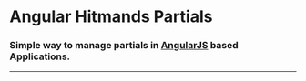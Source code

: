 # Angular Hitmands Partials


### Simple way to manage partials in [AngularJS](http://angularjs.org) based Applications.
___


